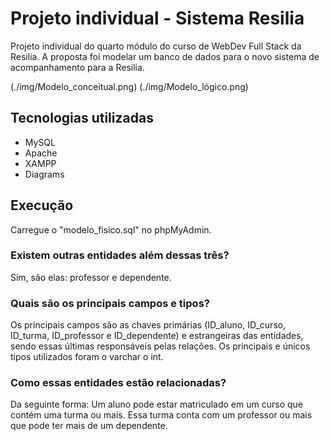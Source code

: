 # Projeto individual - Sistema Resilia
Projeto individual do quarto módulo do curso de WebDev Full Stack da Resilia. A proposta foi modelar um banco de dados para o novo sistema de acompanhamento para a Resilia.

(./img/Modelo_conceitual.png)
(./img/Modelo_lógico.png)

## Tecnologias utilizadas
- MySQL
- Apache
- XAMPP
- Diagrams

## Execução
Carregue o "modelo_fisico.sql" no phpMyAdmin.

### Existem outras entidades além dessas três?
Sim, são elas: professor e dependente.

### Quais são os principais campos e tipos?
Os principais campos são as chaves primárias (ID_aluno, ID_curso, ID_turma, ID_professor e ID_dependente) e estrangeiras das entidades, sendo essas últimas responsáveis pelas relações. Os principais e únicos tipos utilizados foram o varchar o int.

### Como essas entidades estão relacionadas?
Da seguinte forma: Um aluno pode estar matriculado em um curso que contém uma turma ou mais. Essa turma conta com um professor ou mais que pode ter mais de um dependente.
